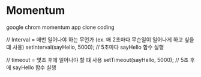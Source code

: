 # Momentum
google chrom  momentum app clone coding


// Interval = 매번 일어나야 하는 무언가 (ex. 매 2초마다 무슨일이 일어나게 하고 싶을 떄 사용)
setInterval(sayHello, 5000); // 5초마다 sayHello 함수 실행

// timeout = 몇초 후에 일어나야 할 떄 사용 
setTimeout(sayHello, 5000); // 5초 후에 sayHello 함수 실행